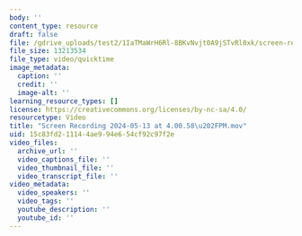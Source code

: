 ```yaml
---
body: ''
content_type: resource
draft: false
file: /gdrive_uploads/test2/1IaTMaWrH6Rl-8BKvNvjt0A9jSTvRl0xk/screen-recording-2024-05-13-at-40058-pm.mov
file_size: 13213534
file_type: video/quicktime
image_metadata:
  caption: ''
  credit: ''
  image-alt: ''
learning_resource_types: []
license: https://creativecommons.org/licenses/by-nc-sa/4.0/
resourcetype: Video
title: "Screen Recording 2024-05-13 at 4.00.58\u202FPM.mov"
uid: 15c83fd2-1114-4ae9-94e6-54cf92c97f2e
video_files:
  archive_url: ''
  video_captions_file: ''
  video_thumbnail_file: ''
  video_transcript_file: ''
video_metadata:
  video_speakers: ''
  video_tags: ''
  youtube_description: ''
  youtube_id: ''
---
```

